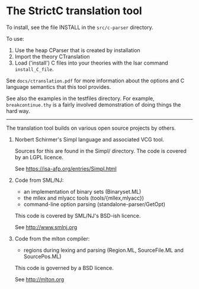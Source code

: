 <!--
     Copyright 2020, Data61, CSIRO (ABN 41 687 119 230)

     SPDX-License-Identifier: CC-BY-SA-4.0
-->

The StrictC translation tool
============================

To install, see the file INSTALL in the `src/c-parser` directory.

To use:

1. Use the heap CParser that is created by installation
2. Import the theory CTranslation
3. Load ('install') C files into your theories with the Isar command
   `install_C_file`.

See `docs/ctranslation.pdf` for more information about the options
and C language semantics that this tool provides.

See also the examples in the testfiles directory.  For example,
`breakcontinue.thy` is a fairly involved demonstration of doing things
the hard way.

----------------------------------------------------------------------
The translation tool builds on various open source projects by others.

1. Norbert Schirmer's Simpl language and associated VCG tool.

   Sources for this are found in the Simpl/ directory.  The
   code is covered by an LGPL licence.

   See <https://isa-afp.org/entries/Simpl.html>

2. Code from SML/NJ:
   - an implementation of binary sets (Binaryset.ML)
   - the mllex and mlyacc tools (tools/{mllex,mlyacc})
   - command-line option parsing (standalone-parser/GetOpt)

   This code is covered by SML/NJ's BSD-ish licence.

   See <http://www.smlnj.org>

3. Code from the mlton compiler:
   - regions during lexing and parsing (Region.ML, SourceFile.ML and
     SourcePos.ML)

   This code is governed by a BSD licence.

   See <http://mlton.org>
